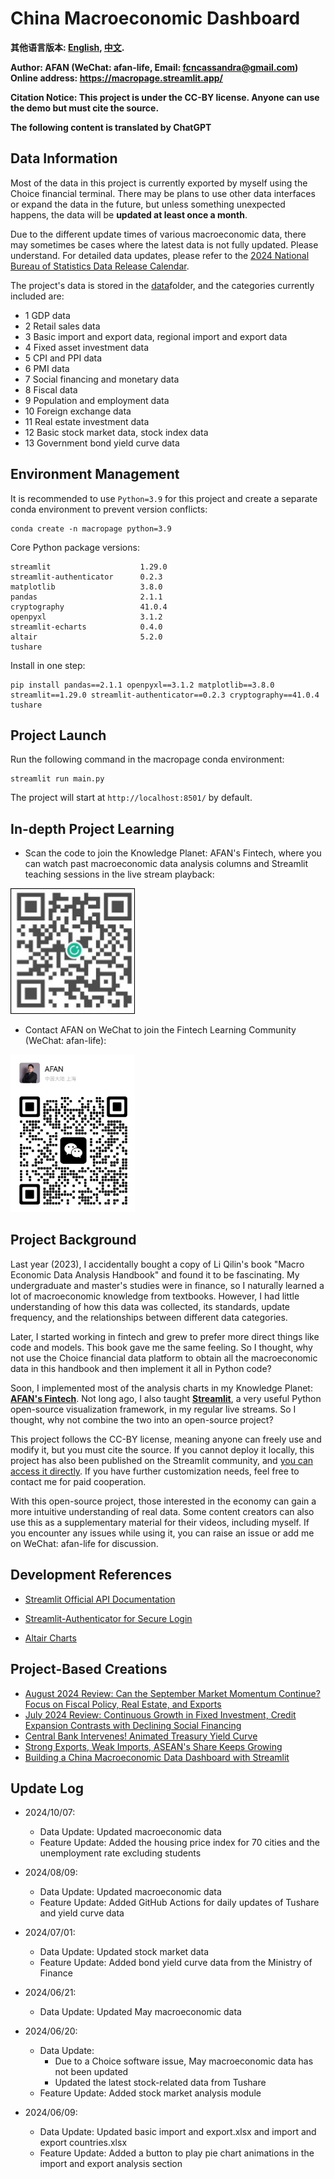 # China Macroeconomic Dashboard
**其他语言版本: [English](README.md), [中文](README_zh.md).**

**Author: AFAN (WeChat: afan-life, Email: fcncassandra@gmail.com)**  
**Online address: https://macropage.streamlit.app/**

**Citation Notice: This project is under the CC-BY license. Anyone can use the demo but must cite the source.**

**The following content is translated by ChatGPT**

## Data Information

Most of the data in this project is currently exported by myself using the Choice financial terminal. There may be plans to use other data interfaces or expand the data in the future, but unless something unexpected happens, the data will be **updated at least once a month**.

Due to the different update times of various macroeconomic data, there may sometimes be cases where the latest data is not fully updated. Please understand. For detailed data updates, please refer to the [2024 National Bureau of Statistics Data Release Calendar](https://www.stats.gov.cn/xxgk/sjfb/fbrcb/202312/t20231229_1946090.html).

The project's data is stored in the [data](data)folder, and the categories currently included are:

- 1 GDP data
- 2 Retail sales data
- 3 Basic import and export data, regional import and export data
- 4 Fixed asset investment data
- 5 CPI and PPI data
- 6 PMI data
- 7 Social financing and monetary data
- 8 Fiscal data
- 9 Population and employment data
- 10 Foreign exchange data
- 11 Real estate investment data
- 12 Basic stock market data, stock index data
- 13 Government bond yield curve data

## Environment Management

It is recommended to use `Python=3.9` for this project and create a separate conda environment to prevent version conflicts:

```
conda create -n macropage python=3.9
```

Core Python package versions:

```
streamlit                    1.29.0
streamlit-authenticator      0.2.3
matplotlib                   3.8.0
pandas                       2.1.1
cryptography                 41.0.4
openpyxl                     3.1.2
streamlit-echarts            0.4.0
altair                       5.2.0
tushare
```

Install in one step:

```
pip install pandas==2.1.1 openpyxl==3.1.2 matplotlib==3.8.0 streamlit==1.29.0 streamlit-authenticator==0.2.3 cryptography==41.0.4 tushare
```

## Project Launch

Run the following command in the macropage conda environment:

```
streamlit run main.py
```

The project will start at `http://localhost:8501/` by default.

## In-depth Project Learning

- Scan the code to join the Knowledge Planet: AFAN's Fintech, where you can watch past macroeconomic data analysis columns and Streamlit teaching sessions in the live stream playback:

<img src="asset/planet.jpg" title="" alt="Knowledge Planet: AFAN's Fintech" width="199">

- Contact AFAN on WeChat to join the Fintech Learning Community (WeChat: afan-life):  

<img src="asset/weixin.png" title="" alt="WeChat: afan-life" width="199">

## Project Background

Last year (2023), I accidentally bought a copy of Li Qilin's book "Macro Economic Data Analysis Handbook" and found it to be fascinating. My undergraduate and master's studies were in finance, so I naturally learned a lot of macroeconomic knowledge from textbooks. However, I had little understanding of how this data was collected, its standards, update frequency, and the relationships between different data categories.

Later, I started working in fintech and grew to prefer more direct things like code and models. This book gave me the same feeling. So I thought, why not use the Choice financial data platform to obtain all the macroeconomic data in this handbook and then implement it all in Python code?

Soon, I implemented most of the analysis charts in my Knowledge Planet: **[AFAN's Fintech](https://t.zsxq.com/QBfx5)**. Not long ago, I also taught **[Streamlit](https://t.zsxq.com/ip6Zt)**, a very useful Python open-source visualization framework, in my regular live streams. So I thought, why not combine the two into an open-source project?

This project follows the CC-BY license, meaning anyone can freely use and modify it, but you must cite the source. If you cannot deploy it locally, this project has also been published on the Streamlit community, and [you can access it directly](https://macropage.streamlit.app/). If you have further customization needs, feel free to contact me for paid cooperation.

With this open-source project, those interested in the economy can gain a more intuitive understanding of real data. Some content creators can also use this as a supplementary material for their videos, including myself. If you encounter any issues while using it, you can raise an issue or add me on WeChat: afan-life for discussion.

## Development References

- [Streamlit Official API Documentation](https://docs.streamlit.io/library/api-reference)

- [Streamlit-Authenticator for Secure Login](https://github.com/mkhorasani/Streamlit-Authenticator)

- [Altair Charts](https://altair.streamlit.app/)

## Project-Based Creations
- [August 2024 Review: Can the September Market Momentum Continue? Focus on Fiscal Policy, Real Estate, and Exports](https://www.bilibili.com/video/BV19r11YrES6/)
- [July 2024 Review: Continuous Growth in Fixed Investment, Credit Expansion Contrasts with Declining Social Financing](https://www.bilibili.com/video/BV1roWWexEmC/)
- [Central Bank Intervenes! Animated Treasury Yield Curve](https://www.bilibili.com/video/BV1jx4y187ws/)  
- [Strong Exports, Weak Imports, ASEAN's Share Keeps Growing](https://www.bilibili.com/video/BV14M4m1U7iK/)  
- [Building a China Macroeconomic Data Dashboard with Streamlit](https://www.bilibili.com/video/BV1fJ4m1u7u9/)


## Update Log
- 2024/10/07:
  - Data Update: Updated macroeconomic data
  - Feature Update: Added the housing price index for 70 cities and the unemployment rate excluding students

- 2024/08/09:
  - Data Update: Updated macroeconomic data
  - Feature Update: Added GitHub Actions for daily updates of Tushare and yield curve data

- 2024/07/01:
  - Data Update: Updated stock market data
  - Feature Update: Added bond yield curve data from the Ministry of Finance

- 2024/06/21:
  - Data Update: Updated May macroeconomic data

- 2024/06/20:
  - Data Update:
    - Due to a Choice software issue, May macroeconomic data has not been updated
    - Updated the latest stock-related data from Tushare
  - Feature Update: Added stock market analysis module

- 2024/06/09:
  - Data Update: Updated basic import and export.xlsx and import and export countries.xlsx
  - Feature Update: Added a button to play pie chart animations in the import and export analysis section